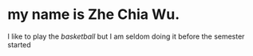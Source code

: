 # my name is Zhe Chia Wu.
I like to play the *basketball* but I am seldom doing it before the semester started


